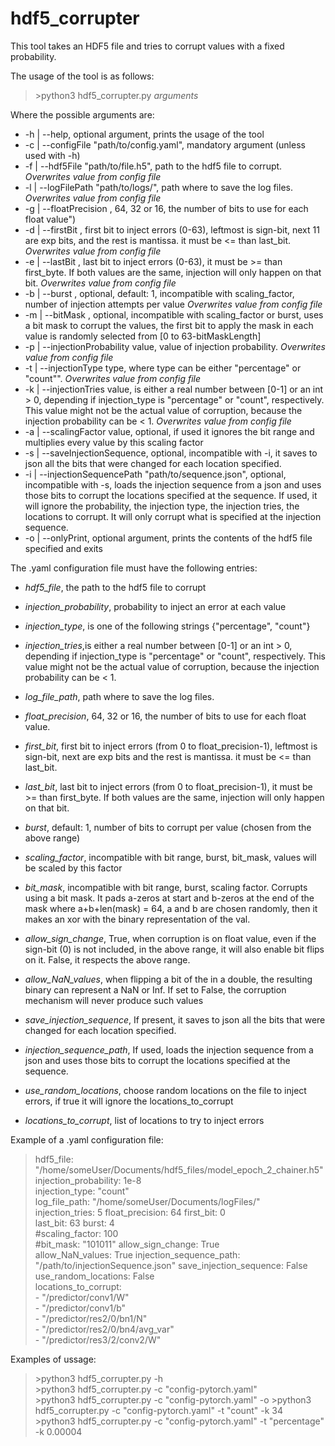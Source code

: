 # hdf5_corrupter
This tool takes an HDF5 file and tries to corrupt values with a fixed probability. 

The usage of the tool is as follows:
>\>python3 hdf5_corrupter.py *arguments*  

Where the possible arguments are:  
 - -h | --help, optional argument, prints the usage of the tool
 - -c | --configFile "path/to/config.yaml", mandatory argument (unless used with -h)
 - -f | --hdf5File "path/to/file.h5", path to the hdf5 file to corrupt. *Overwrites value from config file*
 - -l | --logFilePath "path/to/logs/", path where to save the log files. *Overwrites value from config file*
 - -g | --floatPrecision <value>, 64, 32 or 16, the number of bits to use for each float value")
 - -d | --firstBit <value>, first bit to inject errors (0-63), leftmost is sign-bit, next 11 are exp bits, and the rest is mantissa. it must be <= than last_bit. *Overwrites value from config file*
 - -e | --lastBit <value>, last bit to inject errors (0-63), it must be >= than first_byte. If both values are the same, injection will only happen on that bit. *Overwrites value from config file*
 - -b | --burst <value>, optional, default: 1, incompatible with scaling_factor, number of injection attempts per value *Overwrites value from config file*
 - -m | --bitMask <value>, optional, incompatible with scaling_factor or burst, uses a bit mask to corrupt the values, the first bit to apply the mask in each value is randomly selected from [0 to 63-bitMaskLength]
 - -p | --injectionProbability value, value of injection probability. *Overwrites value from config file*
 - -t | --injectionType type, where type can be either \"percentage\" or \"count\"". *Overwrites value from config file*
 - -k | --injectionTries value, is either a real number between [0-1] or an int > 0, depending if injection_type is "percentage" or "count", respectively. This value might not be the actual value of corruption, because the injection probability can be < 1. *Overwrites value from config file*
 - -a | --scalingFactor value, optional, if used it ignores the bit range and multiplies every value by this scaling factor
 - -s | --saveInjectionSequence, optional, incompatible with -i, it saves to json all the bits that were changed for each location specified.
 - -i | --injectionSequencePath "path/to/sequence.json", optional, incompatible with -s, loads the injection sequence from a json and uses those bits to corrupt the locations specified at the sequence. If used, it will ignore the probability, the injection type, the injection tries, the locations to corrupt. It will only corrupt what is specified at the injection sequence. 
 - -o | --onlyPrint, optional argument, prints the contents of the hdf5 file specified and exits

The .yaml configuration file must have the following entries:
- *hdf5_file*, the path to the hdf5 file to corrupt

- *injection_probability*, probability to inject an error at each value
- *injection_type*, is one of the following strings {"percentage", "count"}
- *injection_tries*,is either a real number between [0-1] or an int > 0, depending if injection_type is "percentage" or "count", respectively. This value might not be the actual value of corruption, because the injection probability can be < 1.

- *log_file_path*, path where to save the log files.
- *float_precision*, 64, 32 or 16, the number of bits to use for each float value.
- *first_bit*, first bit to inject errors (from 0 to float_precision-1), leftmost is sign-bit, next are exp bits and the rest is mantissa. it must be <= than last_bit.
- *last_bit*, last bit to inject errors (from 0 to float_precision-1), it must be >= than first_byte. If both values are the same, injection will only happen on that bit.
- *burst*, default: 1, number of bits to corrupt per value (chosen from the above range)
- *scaling_factor*, incompatible with bit range, burst, bit_mask, values will be scaled by this factor
- *bit_mask*, incompatible with bit range, burst, scaling factor. Corrupts using a bit mask. It pads a-zeros at start and b-zeros at the end of the mask where a+b+len(mask) = 64, a and b are chosen randomly, then it makes an xor with the binary representation of the val.
- *allow_sign_change*, True,   when corruption is on float value, even if the sign-bit (0) is not included, in the above range, it will also enable bit flips on it. False,  it respects the above range.
- *allow_NaN_values*, when flipping a bit of the in a double, the resulting binary can represent a NaN or Inf. If set to False, the corruption mechanism will never produce such values
- *save_injection_sequence*, If present, it saves to json all the bits that were changed for each location specified.
- *injection_sequence_path*, If used, loads the injection sequence from a json and uses those bits to corrupt the locations specified at the sequence.
- *use_random_locations*, choose random locations on the file to inject errors, if true it will ignore the locations_to_corrupt
- *locations_to_corrupt*, list of locations to try to inject errors

Example of a .yaml configuration file:  
>hdf5_file: "/home/someUser/Documents/hdf5_files/model_epoch_2_chainer.h5"  
>injection_probability: 1e-8  
>injection_type: "count"  
>log_file_path: "/home/someUser/Documents/logFiles/"  
>injection_tries: 5 
>float_precision: 64 
>first_bit: 0  
>last_bit: 63
>burst: 4  
>#scaling_factor: 100  
>#bit_mask: "101011"
>allow_sign_change: True  
>allow_NaN_values: True
>injection_sequence_path: "/path/to/injectionSequence.json"
>save_injection_sequence: False
>use_random_locations: False  
>locations_to_corrupt:  
>  \- "/predictor/conv1/W"  
>  \- "/predictor/conv1/b"  
>  \- "/predictor/res2/0/bn1/N"  
>  \- "/predictor/res2/0/bn4/avg_var"  
>  \- "/predictor/res3/2/conv2/W"  


Examples of ussage:
>\>python3 hdf5_corrupter.py -h  
>\>python3 hdf5_corrupter.py -c "config-pytorch.yaml"  
>\>python3 hdf5_corrupter.py -c "config-pytorch.yaml" -o
>\>python3 hdf5_corrupter.py -c "config-pytorch.yaml" -t "count" -k 34  
>\>python3 hdf5_corrupter.py -c "config-pytorch.yaml" -t "percentage" -k 0.00004
